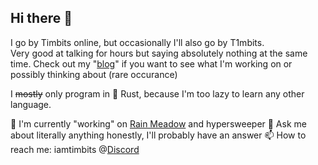 ## Hi there 👋

I go by Timbits online, but occasionally I'll also go by T1mbits.<br>
Very good at talking for hours but saying absolutely nothing at the same time. Check out my "[blog](https://t1mbits.github.io/blog)" if you want to see what I'm working on or possibly thinking about (rare occurance)

I ~~mostly~~ only program in 🦀 Rust, because I'm too lazy to learn any other language.

🔭 I'm currently "working" on [Rain Meadow](https://github.com/henpemaz/Rain-Meadow) and hypersweeper
💬 Ask me about literally anything honestly, I'll probably have an answer
📫 How to reach me: iamtimbits @[Discord](https://discord.com)

<!--
**T1mbits/t1mbits** is a ✨ _special_ ✨ repository because its `README.md` (this file) appears on your GitHub profile.

Here are some ideas to get you started:

- 🔭 I’m currently working on ...
- 🌱 I’m currently learning ...
- 👯 I’m looking to collaborate on ...
- 🤔 I’m looking for help with ...
- 💬 Ask me about ...
- 📫 How to reach me: ...
- 😄 Pronouns: ...
- ⚡ Fun fact: ...
-->
